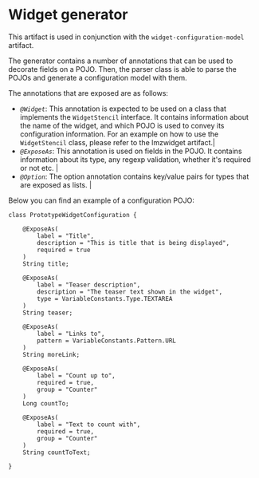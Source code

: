 # Widget generator

This artifact is used in conjunction with the `widget-configuration-model` artifact. 

The generator contains a number of annotations that can be used to decorate fields on a POJO. Then, the parser class is able to parse the POJOs and generate a configuration model with them. 

The annotations that are exposed are as follows:

* *`@Widget`*: This annotation is expected to be used on a class that implements the `WidgetStencil` interface. It contains information about the name of the widget, and which POJO is used to convey its configuration information. For an example on how to use the `WidgetStencil` class, please refer to the lmzwidget artifact.|
* *`@ExposeAs`*: This annotation is used on fields in the POJO. It contains information about its type, any regexp validation, whether it's required or not etc. |
* *`@Option`*: The option annotation contains key/value pairs for types that are exposed as lists. |


Below you can find an example of a configuration POJO:

	class PrototypeWidgetConfiguration {

		@ExposeAs(
			label = "Title",
			description = "This is title that is being displayed",
			required = true
		)
		String title;

		@ExposeAs(
			label = "Teaser description",
			description = "The teaser text shown in the widget",
			type = VariableConstants.Type.TEXTAREA
		)
		String teaser;

		@ExposeAs(
			label = "Links to",
			pattern = VariableConstants.Pattern.URL
		)
		String moreLink;

		@ExposeAs(
			label = "Count up to",
			required = true,
			group = "Counter"
		)
		Long countTo;

		@ExposeAs(
			label = "Text to count with",
			required = true,
			group = "Counter"
		)
		String countToText;

	}

